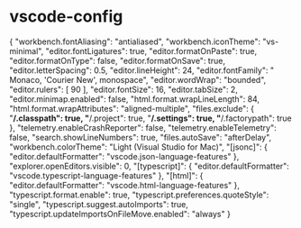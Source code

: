 # vscode-config

{
  "workbench.fontAliasing": "antialiased",
  "workbench.iconTheme": "vs-minimal",
  "editor.fontLigatures": true,
  "editor.formatOnPaste": true,
  "editor.formatOnType": false,
  "editor.formatOnSave": true,
  "editor.letterSpacing": 0.5,
  "editor.lineHeight": 24,
  "editor.fontFamily": " Monaco, 'Courier New', monospace",
  "editor.wordWrap": "bounded",
  "editor.rulers": [
    90
  ],
  "editor.fontSize": 16,
  "editor.tabSize": 2,
  "editor.minimap.enabled": false,
  "html.format.wrapLineLength": 84,
  "html.format.wrapAttributes": "aligned-multiple",
  "files.exclude": {
    "**/.classpath": true,
    "**/.project": true,
    "**/.settings": true,
    "**/.factorypath": true
  },
  "telemetry.enableCrashReporter": false,
  "telemetry.enableTelemetry": false,
  "search.showLineNumbers": true,
  "files.autoSave": "afterDelay",
  "workbench.colorTheme": "Light (Visual Studio for Mac)",
  "[jsonc]": {
    "editor.defaultFormatter": "vscode.json-language-features"
  },
  "explorer.openEditors.visible": 0,
  "[typescript]": {
    "editor.defaultFormatter": "vscode.typescript-language-features"
  },
  "[html]": {
    "editor.defaultFormatter": "vscode.html-language-features"
  },
  "typescript.format.enable": true,
  "typescript.preferences.quoteStyle": "single",
  "typescript.suggest.autoImports": true,
  "typescript.updateImportsOnFileMove.enabled": "always"
}
